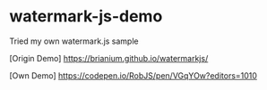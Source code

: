 # watermark-js-demo
Tried my own watermark.js sample

[Origin Demo] https://brianium.github.io/watermarkjs/

[Own Demo] https://codepen.io/RobJS/pen/VGqYOw?editors=1010
